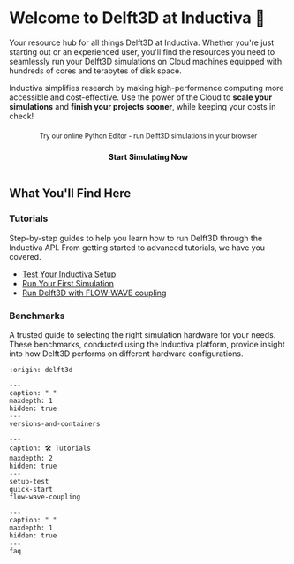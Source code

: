 # Welcome to Delft3D at Inductiva 🌊

Your resource hub for all things Delft3D at Inductiva. Whether you're just
starting out or an experienced user, you'll find the resources you need to
seamlessly run your Delft3D simulations on Cloud machines equipped with hundreds
of cores and terabytes of disk space.

Inductiva simplifies research by making high-performance computing more
accessible and cost-effective. Use the power of the Cloud to
**scale your simulations** and **finish your projects sooner**, while keeping
your costs in check!

<div style="text-align: center; margin: 20px 0;">
  <div style="font-size: 12px; margin-bottom: 6px;">Try our online Python Editor - run Delft3D simulations in your browser</div>
  <a href="https://console.inductiva.ai/editor?simulator_name=delft3d" 
     style="display: inline-block; width: 55%; padding: 16px 24px; font-size: 14px; font-weight: bold; background-color: var(--playground-button); color: black; text-decoration: none; text-align: center; border-radius: 8px;"
     target="_blank">
    Start Simulating Now
  </a>
</div>

## What You'll Find Here

### Tutorials
Step-by-step guides to help you learn how to run Delft3D through the Inductiva API. From getting started to advanced tutorials, we have you covered.

- [Test Your Inductiva Setup](setup-test)
- [Run Your First Simulation](quick-start)
- [Run Delft3D with FLOW-WAVE coupling](flow-wave-coupling)

### Benchmarks
A trusted guide to selecting the right simulation hardware for your needs. These benchmarks, conducted using the Inductiva platform, provide insight into how Delft3D performs on different hardware configurations.

```{banner}
:origin: delft3d
```

```{toctree}
---
caption: " "
maxdepth: 1
hidden: true
---
versions-and-containers
```

```{toctree}
---
caption: 🛠️ Tutorials
maxdepth: 2
hidden: true
---
setup-test
quick-start
flow-wave-coupling
```

```{toctree}
---
caption: " "
maxdepth: 1
hidden: true
---
faq
```
